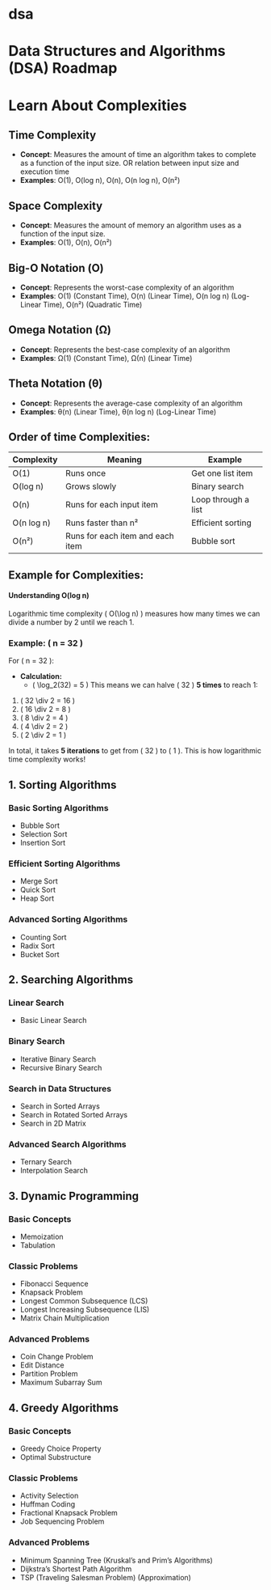 # dsa

# Data Structures and Algorithms (DSA) Roadmap

# Learn About Complexities

## Time Complexity
- **Concept**: Measures the amount of time an algorithm takes to complete as a function of the input size. OR relation between input size and execution time
- **Examples**: O(1), O(log n), O(n), O(n log n), O(n²)

## Space Complexity
- **Concept**: Measures the amount of memory an algorithm uses as a function of the input size.
- **Examples**: O(1), O(n), O(n²)

## Big-O Notation (Ο)
- **Concept**: Represents the worst-case complexity of an algorithm
- **Examples**: O(1) (Constant Time), O(n) (Linear Time), O(n log n) (Log-Linear Time), O(n²) (Quadratic Time)

## Omega Notation (Ω)
- **Concept**: Represents the best-case complexity of an algorithm
- **Examples**: Ω(1) (Constant Time), Ω(n) (Linear Time)

## Theta Notation (θ)
- **Concept**: Represents the average-case complexity of an algorithm
- **Examples**: θ(n) (Linear Time), θ(n log n) (Log-Linear Time)

## Order of time  Complexities:

| Complexity  | Meaning                          | Example               |
|-------------|----------------------------------|-----------------------|
| O(1)        | Runs once                        | Get one list item     |
| O(log n)    | Grows slowly                     | Binary search         |
| O(n)        | Runs for each input item         | Loop through a list   |
| O(n log n)  | Runs faster than n²              | Efficient sorting     |
| O(n²)       | Runs for each item and each item | Bubble sort           | 

## Example for Complexities:

#### Understanding O(log n)
 Logarithmic time complexity \( O(\log n) \) measures how many times we can divide a number by 2 until we reach 1.

### Example: \( n = 32 \)
For \( n = 32 \):
- **Calculation:** 
  - \( \log_2(32) = 5 \)
This means we can halve \( 32 \) **5 times** to reach 1:

1. \( 32 \div 2 = 16 \)
2. \( 16 \div 2 = 8 \)
3. \( 8 \div 2 = 4 \)
4. \( 4 \div 2 = 2 \)
5. \( 2 \div 2 = 1 \)

In total, it takes **5 iterations** to get from \( 32 \) to \( 1 \). This is how logarithmic time complexity works!





































## 1. Sorting Algorithms
### Basic Sorting Algorithms
- Bubble Sort
- Selection Sort
- Insertion Sort

### Efficient Sorting Algorithms
- Merge Sort
- Quick Sort
- Heap Sort

### Advanced Sorting Algorithms
- Counting Sort
- Radix Sort
- Bucket Sort

## 2. Searching Algorithms
### Linear Search
- Basic Linear Search

### Binary Search
- Iterative Binary Search
- Recursive Binary Search

### Search in Data Structures
- Search in Sorted Arrays
- Search in Rotated Sorted Arrays
- Search in 2D Matrix

### Advanced Search Algorithms
- Ternary Search
- Interpolation Search

## 3. Dynamic Programming
### Basic Concepts
- Memoization
- Tabulation

### Classic Problems
- Fibonacci Sequence
- Knapsack Problem
- Longest Common Subsequence (LCS)
- Longest Increasing Subsequence (LIS)
- Matrix Chain Multiplication

### Advanced Problems
- Coin Change Problem
- Edit Distance
- Partition Problem
- Maximum Subarray Sum

## 4. Greedy Algorithms
### Basic Concepts
- Greedy Choice Property
- Optimal Substructure

### Classic Problems
- Activity Selection
- Huffman Coding
- Fractional Knapsack Problem
- Job Sequencing Problem

### Advanced Problems
- Minimum Spanning Tree (Kruskal’s and Prim’s Algorithms)
- Dijkstra’s Shortest Path Algorithm
- TSP (Traveling Salesman Problem) (Approximation)

